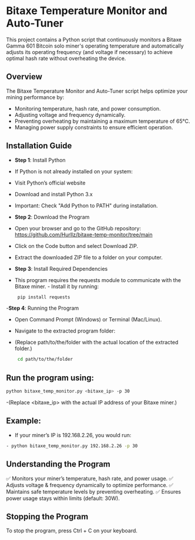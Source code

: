 # Bitaxe Temperature Monitor and Auto-Tuner

This project contains a Python script that continuously monitors a Bitaxe Gamma 601 Bitcoin solo miner's operating temperature and automatically adjusts its operating frequency (and voltage if necessary) to achieve optimal hash rate without overheating the device.

## Overview

The Bitaxe Temperature Monitor and Auto-Tuner script helps optimize your mining performance by:

- Monitoring temperature, hash rate, and power consumption.
- Adjusting voltage and frequency dynamically.
- Preventing overheating by maintaining a maximum temperature of 65°C.
- Managing power supply constraints to ensure efficient operation.

## Installation Guide

- **Step 1**: Install Python

- If Python is not already installed on your system:
- Visit Python’s official website
- Download and install Python 3.x
- Important: Check "Add Python to PATH" during installation.

- **Step 2**: Download the Program

- Open your browser and go to the GitHub repository: https://github.com/Hurllz/bitaxe-temp-monitor/tree/main
- Click on the Code button and select Download ZIP.
- Extract the downloaded ZIP file to a folder on your computer.

- **Step 3**: Install Required Dependencies

- This program requires the requests module to communicate with the Bitaxe miner. 
		- Install it by running:
	
   ```bash
	pip install requests
   ```
   
-**Step 4**: Running the Program

- Open Command Prompt (Windows) or Terminal (Mac/Linux).
- Navigate to the extracted program folder:
- (Replace path/to/the/folder with the actual location of the extracted folder.)
	
   ```bash
	cd path/to/the/folder
   ```

## Run the program using:

```bash
python bitaxe_temp_monitor.py <bitaxe_ip> -p 30
```
   
-(Replace <bitaxe_ip> with the actual IP address of your Bitaxe miner.)

## Example:

- If your miner’s IP is 192.168.2.26, you would run:

```bash
- python bitaxe_temp_monitor.py 192.168.2.26 -p 30
```

## Understanding the Program

✅ Monitors your miner’s temperature, hash rate, and power usage.
✅ Adjusts voltage & frequency dynamically to optimize performance.
✅ Maintains safe temperature levels by preventing overheating.
✅ Ensures power usage stays within limits (default: 30W).

## Stopping the Program

To stop the program, press Ctrl + C on your keyboard.

